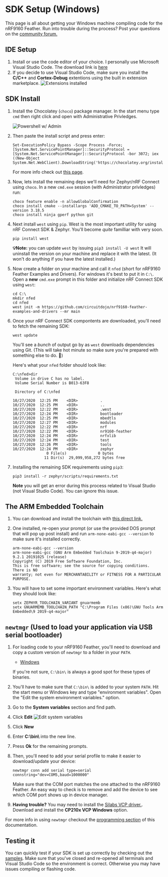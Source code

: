 # SDK Setup (Windows)

This page is all about getting your Windows machine compiling code for the nRF9160 Feather. Run into trouble during the process? Post your questions on the [community forum.](https://community.jaredwolff.com)

## IDE Setup

1. Install or use the code editor of your choice. I personally use Microsoft Visual Studio Code. The download link is [here](https://code.visualstudio.com/docs/?dv=win64user)
1. If you decide to use Visual Studio Code, make sure you install the **C/C++** and **Cortex-Debug** extentions using the built in extension marketplace.
   ![Extensions installed](img/sdk-setup-windows/visual-studio-code-extensions.png)

## SDK Install

1. Install the Chocolatey (`choco`) package manager. In the start menu type `cmd` then right click and open with Administrative Privledges.

   ![Powershell w/ Admin](img/sdk-setup-windows/powershell-admin.png)

1. Then paste the install script and press enter:
   ```
   Set-ExecutionPolicy Bypass -Scope Process -Force; [System.Net.ServicePointManager]::SecurityProtocol = [System.Net.ServicePointManager]::SecurityProtocol -bor 3072; iex ((New-Object System.Net.WebClient).DownloadString('https://chocolatey.org/install.ps1'))
   ```

   For more info check out [this page](https://chocolatey.org/install).
2. Now, lets install the remaining deps we'll need for Zephyr/nRF Connect using `choco`. In a new `cmd.exe` session (with Administrator privledges) run:

   ```
   choco feature enable -n allowGlobalConfirmation
   choco install cmake --installargs 'ADD_CMAKE_TO_PATH=System' --version 3.18.5
   choco install ninja gperf python git
   ```
3. Next install `west` using `pip`. West is the most important utility for using nRF Connect SDK & Zephyr. You'll become *quite* familliar with very soon.
   ```
   pip install west
   ```
   **💡Note:** you can update `west` by issuing `pip3 install -U west` It will uninstall the version on your machine and replace it with the latest. (It won't do anything if you have the latest installed.)
4. Now create a folder on your machine and call it `nfed` (short for nRF9160 Feather Examples and Drivers). For windows it's best to put it in `C:\`.
   Open a **new** `cmd.exe` prompt in this folder and initialize nRF Connect SDK using `west`:

   ```
   cd C:\
   mkdir nfed
   cd nfed
   west init -m https://github.com/circuitdojo/nrf9160-feather-examples-and-drivers --mr main
   ```

5. Once your nRF Connect SDK compontents are downloaded, you'll need to fetch the remaining SDK:
   ```
   west update
   ```
   You'll see a *bunch* of output go by as `west` downloads dependencies using Git. (This will take hot minute so make sure you're prepared with something else to do. 😬)

   Here's what your `nfed` folder should look like:
   ```
   C:\nfed>dir
    Volume in drive C has no label.
    Volume Serial Number is B013-63F8

    Directory of C:\nfed

   10/27/2020  12:25 PM    <DIR>          .
   10/27/2020  12:25 PM    <DIR>          ..
   10/27/2020  12:22 PM    <DIR>          .west
   10/27/2020  12:24 PM    <DIR>          bootloader
   10/27/2020  12:25 PM    <DIR>          mbedtls
   10/27/2020  12:27 PM    <DIR>          modules
   10/27/2020  12:22 PM    <DIR>          nrf
   10/27/2020  12:22 PM    <DIR>          nr9160-feather
   10/27/2020  12:24 PM    <DIR>          nrfxlib
   10/27/2020  12:24 PM    <DIR>          test
   10/27/2020  12:26 PM    <DIR>          tools
   10/27/2020  12:24 PM    <DIR>          zephyr
                  0 File(s)              0 bytes
                 11 Dir(s)  29,099,958,272 bytes free
   ```
6. Installing the remaining SDK requirements using `pip3`:
   ```
   pip3 install -r zephyr/scripts/requirements.txt
   ```

   **Note** you will get an error during this process related to Visual Studio (not Visual Studio Code). You can ignore this issue.

## The ARM Embedded Toolchain

1. You can download and install the toolchain with [this direct link.](https://developer.arm.com/tools-and-software/open-source-software/developer-tools/gnu-toolchain/gnu-rm/downloads/9-2019-q4-major)

1. One installed, re-open your prompt (or use the provided DOS prompt that will pop up post install) and run `arm-none-eabi-gcc --version` to make sure it's installed correctly.
   ```
   arm-none-eabi-gcc --version
   arm-none-eabi-gcc (GNU Arm Embedded Toolchain 9-2019-q4-major) 9.2.1 20191025 (release)
   Copyright (C) 2019 Free Software Foundation, Inc.
   This is free software; see the source for copying conditions.  There is NO
   warranty; not even for MERCHANTABILITY or FITNESS FOR A PARTICULAR PURPOSE.
   ```
1. You will have to set some important environment variables. Here's what they should look like:
   ```
   setx ZEPHYR_TOOLCHAIN_VARIANT gnuarmemb
   setx GNUARMEMB_TOOLCHAIN_PATH "C:\Program Files (x86)\GNU Tools Arm Embedded\9 2019-q4-major"
   ```

## `newtmgr` (Used to load your application via USB serial bootloader)

1. For loading code to your nRF9160 Feather, you'll need to download and copy a custom version of `newtmgr` to a folder in your `PATH`.
   - [Windows](files/newtmgr/windows/newtmgr.zip)

    If you're not sure, `C:\bin\` is always a good spot for these types of binaries.
1. You'll have to make sure that `C:\bin\` is added to your system `PATH`. Hit the start menu or Windows key and type "environment variables". Open the "Edit the system environment variables." option.
1. Go to the **System variables** section and find path.
1. Click **Edit**
   ![Edit system variables](img/sdk-setup-windows/editing-variables.png)
1. Click **New**
1. Enter **C:\bin\\** into the new line.
1. Press **Ok** for the remaining prompts.
1. Then, you'll need to add your serial profile to make it easier to download/update your device:
   ```
   newtmgr conn add serial type=serial connstring="dev=COM5,baud=1000000"
   ```
   Make sure that the COM port matches the one attached to the nRF9160 Feather. An easy way to check is to remove and add the device to see which COM port shows up in device manager.
1. **Having trouble?** You may need to install the [Silabs VCP driver.](https://www.silabs.com/developers/usb-to-uart-bridge-vcp-drivers). Download and install the **CP210x VCP Windows** option.

For more info in using `newtmgr` checkout the [programming section](nrf9160-programming-and-debugging.md#booloader-use) of this documentation.

## Testing it

You can quickly test if your SDK is set up correctly by checking out the [samples](nrf9160-example-code.md). Make sure that you've closed and re-opened all terminals and Visual Studio Code so the environment is correct. Otherwise you may have issues compiling or flashing code.
